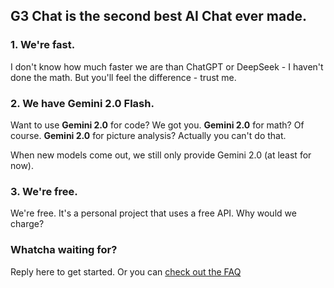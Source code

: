 ## G3 Chat is the second best AI Chat ever made.

### 1. We're fast.

I don't know how much faster we are than ChatGPT or DeepSeek - I haven't done the math. But you'll feel the difference - trust me.

### 2. We have Gemini 2.0 Flash.

Want to use **Gemini 2.0** for code? We got you. **Gemini 2.0** for math? Of course. **Gemini 2.0** for picture analysis? Actually you can't do that.

When new models come out, we still only provide Gemini 2.0 (at least for now).

### 3. We're free.

We're free. It's a personal project that uses a free API. Why would we charge?

### Whatcha waiting for?

Reply here to get started. Or you can [check out the FAQ](https://t3.chat/chat/faq)